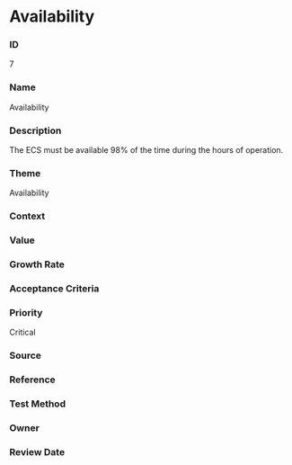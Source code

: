

# Availability

### ID

7

### Name

Availability

### Description

The ECS must be available 98% of the time during the hours of operation.

### Theme


Availability



### Context




### Value




### Growth Rate




### Acceptance Criteria




### Priority


Critical



### Source




### Reference




### Test Method




### Owner




### Review Date



